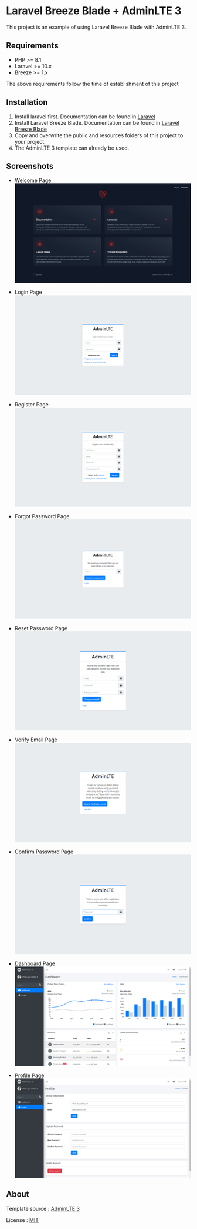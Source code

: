 # Laravel Breeze Blade + AdminLTE 3

This project is an example of using Laravel Breeze Blade with AdminLTE 3.

## Requirements

-   PHP >= 8.1
-   Laravel >= 10.x
-   Breeze >= 1.x

The above requirements follow the time of establishment of this project

## Installation

1. Install laravel first. Documentation can be found in [Laravel](https://laravel.com/docs/10.x)
2. Install Laravel Breeze Blade. Documentation can be found in [Laravel Breeze Blade](https://laravel.com/docs/10.x/starter-kits)
3. Copy and overwrite the public and resources folders of this project to your project.
4. The AdminLTE 3 template can already be used.

## Screenshots

-   Welcome Page
    ![Welcome Page](docs/1.png)

-   Login Page
    ![Login Page](docs/2.png)

-   Register Page
    ![Register Page](docs/3.png)

-   Forgot Password Page
    ![Forgot Password Page](docs/4.png)

-   Reset Password Page
    ![Reset Password Page](docs/5.png)

-   Verify Email Page
    ![Verify Email Page](docs/8.png)

-   Confirm Password Page
    ![Confirm Password Page](docs/9.png)

-   Dashboard Page
    ![Dashboard Page](docs/6.png)

-   Profile Page
    ![Profile Page](docs/7.png)

## About

Template source : [AdminLTE 3](https://adminlte.io/themes/v3/)

License : [MIT](https://opensource.org/licenses/MIT)
